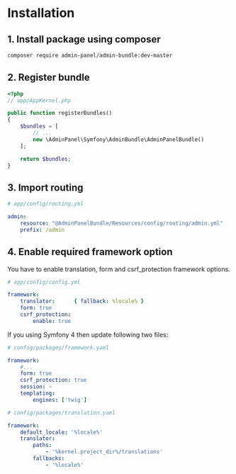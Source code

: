 # Installation

## 1. Install package using composer
```bash
composer require admin-panel/admin-bundle:dev-master
```

## 2. Register bundle

```php
<?php
// app/AppKernel.php

public function registerBundles()
{
    $bundles = [
        // ...
        new \AdminPanel\Symfony\AdminBundle\AdminPanelBundle()
    ];

    return $bundles;
}
```

## 3. Import routing

```yaml
# app/config/routing.yml

admin:
    resource: "@AdminPanelBundle/Resources/config/routing/admin.yml"
    prefix: /admin
```

## 4. Enable required framework option

You have to enable translation, form and csrf_protection framework options.

```yaml
# app/config/config.yml

framework:
    translator:      { fallback: %locale% }
    form: true
    csrf_protection:
        enable: true
```

If you using Symfony 4 then update following two files:

```yaml
# config/packages/framework.yaml

framework:
    #...
    form: true
    csrf_protection: true
    session: ~
    templating:
        engines: ['twig']
```
```yaml
# config/packages/translation.yaml

framework:
    default_locale: '%locale%'
    translator:
        paths:
            - '%kernel.project_dir%/translations'
        fallbacks:
            - '%locale%'
```